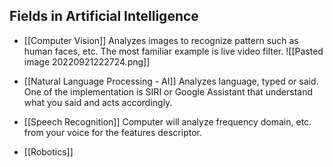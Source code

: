 ## Fields in Artificial Intelligence
- [[Computer Vision]]
  Analyzes images to recognize pattern such as human faces, etc. The most familiar example is live video filter.
  ![[Pasted image 20220921222724.png]]
  
- [[Natural Language Processing - AI]]
  Analyzes language, typed or said. One of the implementation is SIRI or Google Assistant that understand what you said and acts accordingly.
  
- [[Speech Recognition]]
  Computer will analyze frequency domain, etc. from your voice for the features descriptor.
  
- [[Robotics]]